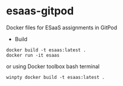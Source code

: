 # esaas-gitpod
Docker files for ESaaS assignments in GitPod

- Build
```
docker build -t esaas:latest .
docker run -it esaas
```
or using Docker toolbox bash terminal
```
winpty docker build -t esaas:latest .
```

